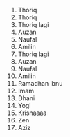 1. Thoriq
1. Thoriq
1. Thoriq lagi
1. Auzan
1. Naufal
1. Amilin
1. Thoriq lagi
1. Auzan
1. Naufal
1. Amilin
1. Ramadhan ibnu
1. Imam
1. Dhani
1. Yogi
1. Krisnaaaa
1. Zen
1. Aziz

